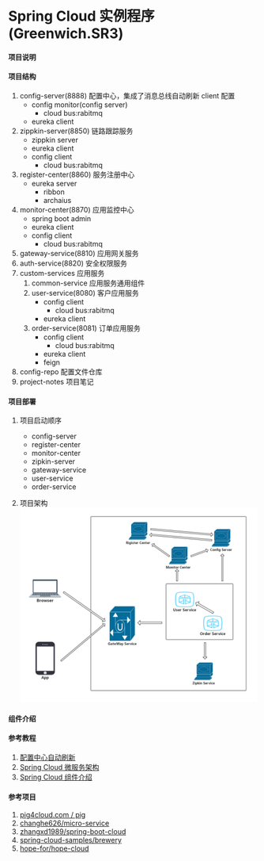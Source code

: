 Spring Cloud 实例程序(Greenwich.SR3)
===

#### 项目说明


#### 项目结构
1. config-server(8888) 配置中心，集成了消息总线自动刷新 client 配置
    - config monitor(config server)
        - cloud bus:rabitmq
    - eureka client
2. zippkin-server(8850) 链路跟踪服务
    - zippkin server
    - eureka client
    - config client
        - cloud bus:rabitmq
3. register-center(8860) 服务注册中心
    - eureka server
      - ribbon
      - archaius
4. monitor-center(8870) 应用监控中心
    - spring boot admin
    - eureka client
    - config client
        - cloud bus:rabitmq
5. gateway-service(8810) 应用网关服务
6. auth-service(8820) 安全权限服务
7. custom-services 应用服务
    1. common-service 应用服务通用组件
    2. user-service(8080) 客户应用服务
       - config client
           - cloud bus:rabitmq
       - eureka client
    3. order-service(8081) 订单应用服务
       - config client
           - cloud bus:rabitmq
       - eureka client
       - feign
8. config-repo 配置文件仓库
9. project-notes 项目笔记

    
#### 项目部署
1. 项目启动顺序
    - config-server
    - register-center
    - monitor-center
    - zipkin-server
    - gateway-service
    - user-service
    - order-service

2. 项目架构
![Architecture](project-notes/resources/architecture.png)

#### 组件介绍

#### 参考教程
1. [配置中心自动刷新](https://blog.csdn.net/wtdm_160604/article/details/83720391)
2. [Spring Cloud 微服务架构](https://www.cnblogs.com/edisonchou/p/java_spring_cloud_foundation_sample_list.html)
3. [Spring Cloud 组件介绍](https://www.jianshu.com/p/d5a69eecbfb2)                     

#### 参考项目
1. [pig4cloud.com / pig](https://gitee.com/log4j/pig)
2. [changhe626/micro-service](https://github.com/changhe626/micro-service)
3. [zhangxd1989/spring-boot-cloud](https://github.com/zhangxd1989/spring-boot-cloud)
4. [spring-cloud-samples/brewery](https://github.com/spring-cloud-samples/brewery)
5. [hope-for/hope-cloud](https://github.com/hope-for/hope-cloud)





